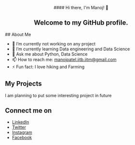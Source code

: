 <div align="center">
#### Hi there, I'm Manoj! 👋

## Welcome to my GitHub profile.
</div>
## About Me

- 🔭 I’m currently not working on any project
- 🌱 I’m currently learning Data engineering and Data Science
- 💬 Ask me about Python, Data Science
- 📫 How to reach me: [manojpatel.iitb.iitm@gmail.com](mailto:manojpatel.iitb.iitm@gmail.com)
- ⚡ Fun fact: I love hiking and Farming

## My Projects
I am planning to put some interesting project in future

## Connect me on
- [LinkedIn](https://www.linkedin.com/in/manoj-kumar-patel-524b49243/)
- [Twitter](https://x.com/manoj59805)
- [Instagram](https://www.instagram.com/manoj_ai_ml/)
- [Facebook](https://www.facebook.com/profile.php?id=100004115746489)
